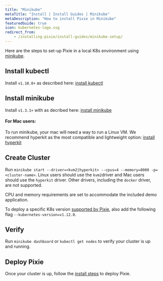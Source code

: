 ```yaml
---
title: "Minikube"
metaTitle: "Install | Install Guides | Minikube"
metaDescription: "How to install Pixie in Minikube"
featuredGuide: true
icon: kubernetes-logo.svg
redirect_from:
    - /installing-pixie/install-guides/minikube-setup/
---
```


Here are the steps to set-up Pixie in a local K8s environment using [minikube](https://kubernetes.io/docs/getting-started-guides/minikube/).


## Install kubectl

Install `v1.10.0+` as described here: [install kubectl](https://kubernetes.io/docs/tasks/tools/install-kubectl/)

## Install minikube

Install `v1.3.1+` with as decribed here: [install minikube](https://kubernetes.io/docs/tasks/tools/install-minikube/)

#### For Mac users:

To run minikube, your mac will need a way to run a Linux VM. We recommend hyperkit as the most compatible and lightweight option: [install hyperkit](https://minikube.sigs.k8s.io/docs/drivers/hyperkit/)


## Create Cluster

Run `minikube start --driver=<kvm2|hyperkit> --cpus=4 --memory=8000 -p=<cluster-name>`. 
Linux users should use the `kvm2`driver and Mac users should use the `hyperkit` driver. Other drivers, including the `docker` driver, are not supported.

CPU and memory requirements are set to accommodate the included demo application.

To deploy a specific K8s version [supported by Pixie](/installing-pixie/requirements), also add the following flag `--kubernetes-version=v1.12.0`.

## Verify

Run `minikube dashboard` or `kubectl get nodes` to verify your cluster is up and running.

## Deploy Pixie

Once your cluster is up, follow the [install steps](/installing-pixie/install-guides) to deploy Pixie.
